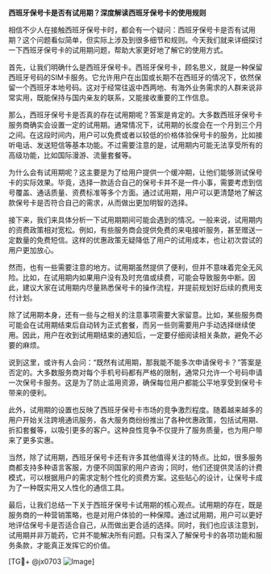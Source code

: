 **西班牙保号卡是否有试用期？深度解读西班牙保号卡的使用规则**

相信不少人在接触西班牙保号卡时，都会有一个疑问：西班牙保号卡是否有试用期？这个问题看似简单，但实际上涉及到很多细节和规则。今天我们就来详细探讨一下西班牙保号卡的试用期问题，帮助大家更好地了解它的使用方式。

首先，让我们明确什么是西班牙保号卡。西班牙保号卡，顾名思义，就是一种保留西班牙号码的SIM卡服务。它允许用户在出国或长期不在西班牙的情况下，依然保留一个西班牙本地号码。这对于经常往返中西两地、有海外业务需求的人群来说非常实用，既能保持与国内亲友的联系，又能接收重要的工作信息。

那么，西班牙保号卡是否真的存在试用期呢？答案是肯定的。大多数西班牙保号卡服务商确实会设置一定的试用期。通常情况下，试用期的长度会在一个月到三个月之间。在这段时间内，用户可以免费或者以较低的价格体验保号卡的服务，比如接听电话、发送短信等基本功能。不过需要注意的是，试用期内可能无法享受所有的高级功能，比如国际漫游、流量套餐等。

为什么会有试用期呢？这主要是为了给用户提供一个缓冲期，让他们能够测试保号卡的实际效果。毕竟，选择一款适合自己的保号卡并不是一件小事，需要考虑到信号覆盖、通话质量、资费标准等多个方面。通过试用期，用户可以更清楚地了解这款保号卡是否符合自己的需求，从而做出更加明智的选择。

接下来，我们来具体分析一下试用期期间可能会遇到的情况。一般来说，试用期内的资费政策相对宽松。例如，有些服务商会提供免费的来电接听服务，甚至赠送一定数量的免费短信。这样的优惠政策无疑降低了用户的试用成本，也让初次尝试的用户更加放心。

然而，也有一些需要注意的地方。试用期虽然提供了便利，但并不意味着完全无风险。比如，在试用期内如果用户没有及时充值或续费，可能会导致服务中断。因此，建议大家在试用期内尽量熟悉保号卡的操作流程，并提前规划好后续的费用支付计划。

除了试用期本身，还有一些与之相关的注意事项需要大家留意。比如，某些服务商可能会在试用期结束后自动转为正式套餐，而另一些则需要用户手动选择继续使用。因此，用户在收到试用期结束的通知后，一定要仔细阅读相关条款，避免不必要的麻烦。

说到这里，或许有人会问：“既然有试用期，那我能不能多次申请保号卡？”答案是否定的。大多数服务商对每个手机号码都有严格的限制，通常只允许一个号码申请一次保号卡服务。这是为了防止滥用资源，确保每位用户都能公平地享受到保号卡带来的便利。

此外，试用期的设置也反映了西班牙保号卡市场的竞争激烈程度。随着越来越多的用户开始关注跨境通讯服务，各大服务商纷纷推出了各种优惠政策，包括试用期、折扣套餐等，以吸引更多的客户。这种良性竞争不仅提升了服务质量，也为用户带来了更多实惠。

当然，除了试用期，西班牙保号卡还有许多其他值得关注的特点。比如，很多服务商都支持多种语言客服，方便不同国家的用户咨询；同时，他们还提供灵活的计费模式，可以根据用户的需求定制个性化的资费方案。这些贴心的设计，让保号卡成为了一种既实用又人性化的通信工具。

最后，让我们总结一下关于西班牙保号卡试用期的核心观点。试用期的存在，既是服务商的一种营销策略，也是对用户体验的一种保障。通过试用期，用户可以更好地评估保号卡是否适合自己，从而做出更合适的选择。同时，我们也应该注意到，试用期并非万能药，它并不能解决所有问题。只有深入了解保号卡的各项功能和服务条款，才能真正发挥它的价值。

[TG💪+ @jx0703 ![Image](https://github.com/user-attachments/assets/dbca1d08-cadb-493c-b0ec-ad6f7a83f270)]